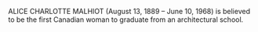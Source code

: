 ALICE CHARLOTTE MALHIOT (August 13, 1889 – June 10, 1968) is believed to be the first Canadian woman to graduate from an architectural school.
